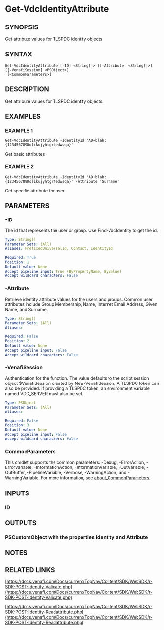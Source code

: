 # Get-VdcIdentityAttribute

## SYNOPSIS
Get attribute values for TLSPDC identity objects

## SYNTAX

```
Get-VdcIdentityAttribute [-ID] <String[]> [[-Attribute] <String[]>] [[-VenafiSession] <PSObject>]
 [<CommonParameters>]
```

## DESCRIPTION
Get attribute values for TLSPDC identity objects.

## EXAMPLES

### EXAMPLE 1
```
Get-VdcIdentityAttribute -IdentityId 'AD+blah:{1234567890olikujyhtgrfedwsqa}'
```

Get basic attributes

### EXAMPLE 2
```
Get-VdcIdentityAttribute -IdentityId 'AD+blah:{1234567890olikujyhtgrfedwsqa}' -Attribute 'Surname'
```

Get specific attribute for user

## PARAMETERS

### -ID
The id that represents the user or group. 
Use Find-VdcIdentity to get the id.

```yaml
Type: String[]
Parameter Sets: (All)
Aliases: PrefixedUniversalId, Contact, IdentityId

Required: True
Position: 1
Default value: None
Accept pipeline input: True (ByPropertyName, ByValue)
Accept wildcard characters: False
```

### -Attribute
Retrieve identity attribute values for the users and groups.
Common user attributes include Group Membership, Name, Internet Email Address, Given Name, and Surname.

```yaml
Type: String[]
Parameter Sets: (All)
Aliases:

Required: False
Position: 2
Default value: None
Accept pipeline input: False
Accept wildcard characters: False
```

### -VenafiSession
Authentication for the function.
The value defaults to the script session object $VenafiSession created by New-VenafiSession.
A TLSPDC token can also be provided.
If providing a TLSPDC token, an environment variable named VDC_SERVER must also be set.

```yaml
Type: PSObject
Parameter Sets: (All)
Aliases:

Required: False
Position: 3
Default value: None
Accept pipeline input: False
Accept wildcard characters: False
```

### CommonParameters
This cmdlet supports the common parameters: -Debug, -ErrorAction, -ErrorVariable, -InformationAction, -InformationVariable, -OutVariable, -OutBuffer, -PipelineVariable, -Verbose, -WarningAction, and -WarningVariable. For more information, see [about_CommonParameters](http://go.microsoft.com/fwlink/?LinkID=113216).

## INPUTS

### ID
## OUTPUTS

### PSCustomObject with the properties Identity and Attribute
## NOTES

## RELATED LINKS

[https://docs.venafi.com/Docs/current/TopNav/Content/SDK/WebSDK/r-SDK-POST-Identity-Validate.php](https://docs.venafi.com/Docs/current/TopNav/Content/SDK/WebSDK/r-SDK-POST-Identity-Validate.php)

[https://docs.venafi.com/Docs/current/TopNav/Content/SDK/WebSDK/r-SDK-POST-Identity-Readattribute.php](https://docs.venafi.com/Docs/current/TopNav/Content/SDK/WebSDK/r-SDK-POST-Identity-Readattribute.php)


